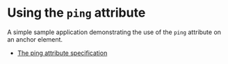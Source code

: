 # Using the `ping` attribute

A simple sample application demonstrating the use of the `ping` attribute on an anchor element.

- [The ping attribute specification](https://html.spec.whatwg.org/#ping)
